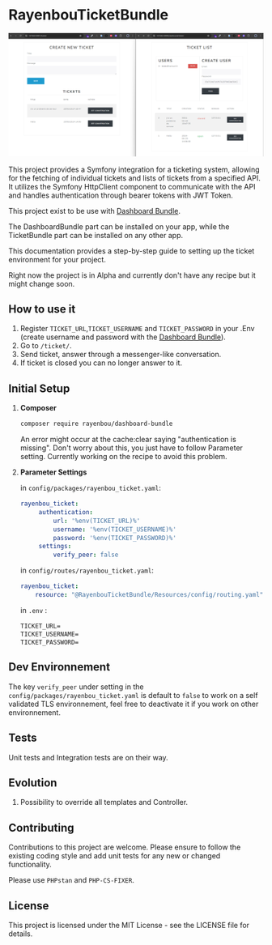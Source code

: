 # RayenbouTicketBundle

![Ticket Bundle](docs/images/img.png?raw=true "Ticket Bundle")


This project provides a Symfony integration for a ticketing system, allowing for the fetching of individual tickets and lists of tickets from a specified API. It utilizes the Symfony HttpClient component to communicate with the API and handles authentication through bearer tokens with JWT Token.

This project exist to be use with [Dashboard Bundle](https://github.com/RayenBou/RayenbouDashboardBundle).

The DashboardBundle part can be installed on your app, while the TicketBundle part can be installed on any other app.

This documentation provides a step-by-step guide to setting up the ticket environment for your project.

Right now the project is in Alpha and currently don't have any recipe but it might change soon.

## How to use it


1. Register `TICKET_URL`,`TICKET_USERNAME` and `TICKET_PASSWORD` in your .Env (create username and password with the [Dashboard Bundle](https://github.com/RayenBou/RayenbouTicketBundle)).
2. Go to  `/ticket/`.
2. Send ticket, answer through a messenger-like conversation.
4. If ticket is closed you can no longer answer to it.


## Initial Setup
1. **Composer**


   ```bash
   composer require rayenbou/dashboard-bundle
    ```

    An error might occur at the cache:clear saying "authentication is missing". Don't worry about this, you just have to follow
    Parameter setting. Currently working on the recipe to avoid this problem.


2. **Parameter Settings**

   in `config/packages/rayenbou_ticket.yaml`:
   ```yaml
   rayenbou_ticket:
        authentication:
            url: '%env(TICKET_URL)%'
            username: '%env(TICKET_USERNAME)%'
            password: '%env(TICKET_PASSWORD)%'
        settings:
            verify_peer: false
    ```
    in `config/routes/rayenbou_ticket.yaml`:
    ```yaml
    rayenbou_ticket:
        resource: "@RayenbouTicketBundle/Resources/config/routing.yaml"
    ```
    in `.env` :
    ```env
    TICKET_URL=
    TICKET_USERNAME=
    TICKET_PASSWORD=
    ```

## Dev Environnement

The key `verify_peer` under setting in the `config/packages/rayenbou_ticket.yaml` is default to `false` to work on a self validated TLS 
environnement, feel free to deactivate it if you work on other environnement.

## Tests

Unit tests and Integration tests are on their way.

## Evolution

1. Possibility to override all templates and Controller.


## Contributing
Contributions to this project are welcome. Please ensure to follow the existing coding style and add unit tests for any new or changed functionality.

Please use `PHPstan` and `PHP-CS-FIXER`.

## License
This project is licensed under the MIT License - see the LICENSE file for details.


